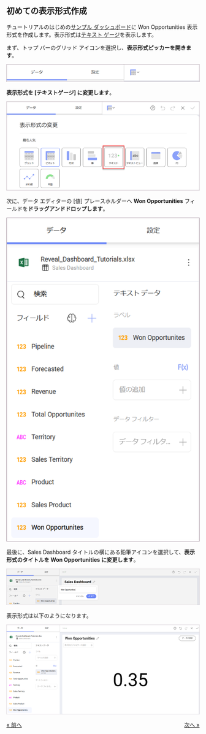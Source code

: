 ## 初めての表示形式作成
 

チュートリアルのはじめの[サンプル ダッシュボード](sales-dashboard-tutorial.html)に Won Opportunities 表示形式を作成します。表示形式は[テキスト ゲージ](~/en/data-visualizations/gauge-views.html#text-gauge)を表示します。

まず、トップ バーのグリッド アイコンを選択し、**表示形式ピッカーを開きます**。

![VisualizationsMenu\_All](images/VisualizationsMenu_All.png)

**表示形式を [テキストゲージ] に変更します**。

![SelectTextGauge\_All](images/SelectTextGauge_All.png)

次に、データ エディターの [値] プレースホルダーへ **Won Opportunities** フィールドを**ドラッグアンドドロップします**。

![SalesFirstDragDrop\_All](images/SalesFirstDragDrop_All.png)

最後に、Sales Dashboard タイトルの横にある鉛筆アイコンを選択して、**表示形式のタイトルを Won Opportunities に変更します**。

![SalesWonOpportunitiesTitle\_All](images/SalesWonOpportunitiesTitle_All.png)

表示形式は以下のようになります。

![SalesFirstVisualizationSample\_All](images/SalesFirstVisualizationSample_All.png)


<style>
.previous {
    text-align: left
}

.next {
    float: right
}

</style>

<a href="sales-creating-the-dashboard.md" class="previous">&laquo; 前へ</a>
<a href="sales-applying-formatting-visualization.md" class="next">次へ &raquo;</a>
